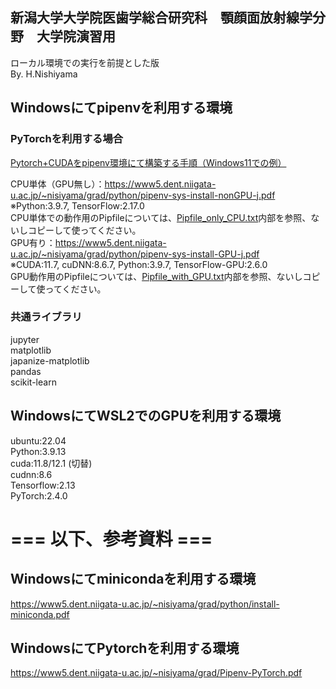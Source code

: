 ## 新潟大学大学院医歯学総合研究科　顎顔面放射線学分野　大学院演習用
ローカル環境での実行を前提とした版<br>
By. H.Nishiyama

## Windowsにてpipenvを利用する環境
### PyTorchを利用する場合
<a href="https://qiita.com/aujinen/items/db919ceee6da8db1155c">Pytorch+CUDAをpipenv環境にて構築する手順（Windows11での例）</a>

CPU単体（GPU無し）：https://www5.dent.niigata-u.ac.jp/~nisiyama/grad/python/pipenv-sys-install-nonGPU-j.pdf<br>
※Python:3.9.7, TensorFlow:2.17.0<br>
CPU単体での動作用のPipfileについては、<a href="https://github.com/aujinen/AI-yodosha/blob/main/Pipfile_only_CPU.txt">Pipfile_only_CPU.txt</a>内部を参照、ないしコピーして使ってください。<br>
GPU有り：https://www5.dent.niigata-u.ac.jp/~nisiyama/grad/python/pipenv-sys-install-GPU-j.pdf<br>
※CUDA:11.7, cuDNN:8.6.7, Python:3.9.7, TensorFlow-GPU:2.6.0<br>
GPU動作用のPipfileについては、<a href="https://github.com/aujinen/AI-yodosha/blob/main/Pipfile_with_GPU.txt">Pipfile_with_GPU.txt</a>内部を参照、ないしコピーして使ってください。<br>

### 共通ライブラリ
jupyter<br>
matplotlib<br>
japanize-matplotlib<br>
pandas<br>
scikit-learn<br>

## WindowsにてWSL2でのGPUを利用する環境
ubuntu:22.04<br>
Python:3.9.13<br>
cuda:11.8/12.1 (切替)<br>
cudnn:8.6<br>
Tensorflow:2.13<br>
PyTorch:2.4.0<br>

# === 以下、参考資料 ===
## Windowsにてminicondaを利用する環境
https://www5.dent.niigata-u.ac.jp/~nisiyama/grad/python/install-miniconda.pdf

## WindowsにてPytorchを利用する環境
https://www5.dent.niigata-u.ac.jp/~nisiyama/grad/Pipenv-PyTorch.pdf
